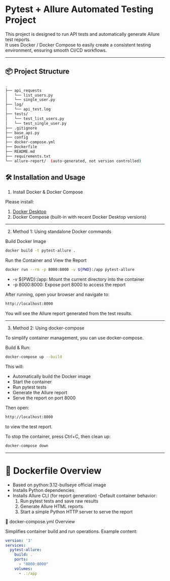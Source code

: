 # Pytest + Allure Automated Testing Project

This project is designed to run API tests and automatically generate Allure test reports.  
It uses Docker / Docker Compose to easily create a consistent testing environment, ensuring smooth CI/CD workflows.

---

## 📦 Project Structure

```bash
.
├── api_requests
│   └── list_users.py
│   └── single_user.py
├── log/
│   └── api_test.log
├── tests/
│   └── test_list_users.py
│   └── test_single_user.py
├── .gitignore
├── base_api.py
├── config
├── docker-compose.yml
├── Dockerfile
├── README.md
├── requirements.txt
└── allure-report/  (auto-generated, not version controlled)
```

## 🛠 Installation and Usage

1. Install Docker & Docker Compose

Please install:
1. [Docker Desktop](https://www.docker.com/) 
2. Docker Compose (built-in with recent Docker Desktop versions)

---

2. Method 1: Using standalone Docker commands

Build Docker Image
```bash
docker build -t pytest-allure .
```

Run the Container and View the Report
```bash
docker run --rm -p 8000:8000 -v ${PWD}:/app pytest-allure
```
- -v ${PWD}:/app: Mount the current directory into the container
- -p 8000:8000: Expose port 8000 to access the report

After running, open your browser and navigate to:
```bash
http://localhost:8000
```

You will see the Allure report generated from the test results.

--- 

3. Method 2: Using docker-compose

To simplify container management, you can use docker-compose.

Build & Run:
```bash
docker-compose up --build
```
This will:
- Automatically build the Docker image
- Start the container
- Run pytest tests
- Generate the Allure report
- Serve the report on port 8000

Then open:
```bash
http://localhost:8000
```
to view the test report.

To stop the container, press Ctrl+C, then clean up:
```bash
docker-compose down
```
---
# 🐳 Dockerfile Overview
- Based on python:3.12-bullseye official image
- Installs Python dependencies
- Installs Allure CLI (for report generation)
-Default container behavior:
  1.	Run pytest tests and save raw results
  2.	Generate Allure HTML reports
  3.	Start a simple Python HTTP server to serve the report

📄 docker-compose.yml Overview

Simplifies container build and run operations. Example content:
```yaml
version: '3'
services:
  pytest-allure:
    build: .
    ports:
      - "8000:8000"
    volumes:
      - .:/app
 ```